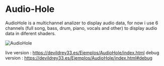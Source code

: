 # Audio-Hole

AudioHole is a multichannel analizer to display audio data, for now i use 6 channels (full song, bass, drum, piano, vocals and other) to display audio data in diferent shaders.

![AudioHole](https://github.com/devildrey33/Audio-Hole/assets/15678544/d70af7bc-2c9b-47d1-8bf8-da0212f3175b)

live version : https://devildrey33.es/Ejemplos/AudioHole/index.html
debug version : https://devildrey33.es/Ejemplos/AudioHole/index.html#debug
